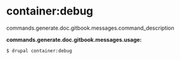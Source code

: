 # container:debug
commands.generate.doc.gitbook.messages.command_description

**commands.generate.doc.gitbook.messages.usage:**
```
$ drupal container:debug 
```
